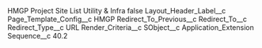 <?xml version="1.0" encoding="UTF-8"?>
<CustomMetadata xmlns="http://soap.sforce.com/2006/04/metadata" xmlns:xsi="http://www.w3.org/2001/XMLSchema-instance" xmlns:xsd="http://www.w3.org/2001/XMLSchema">
    <label>HMGP Project Site List Utility &amp; Infra</label>
    <protected>false</protected>
    <values>
        <field>Layout_Header_Label__c</field>
        <value xsi:nil="true"/>
    </values>
    <values>
        <field>Page_Template_Config__c</field>
        <value xsi:type="xsd:string">HMGP</value>
    </values>
    <values>
        <field>Redirect_To_Previous__c</field>
        <value xsi:nil="true"/>
    </values>
    <values>
        <field>Redirect_To__c</field>
        <value xsi:nil="true"/>
    </values>
    <values>
        <field>Redirect_Type__c</field>
        <value xsi:type="xsd:string">URL</value>
    </values>
    <values>
        <field>Render_Criteria__c</field>
        <value xsi:nil="true"/>
    </values>
    <values>
        <field>SObject__c</field>
        <value xsi:type="xsd:string">Application_Extension</value>
    </values>
    <values>
        <field>Sequence__c</field>
        <value xsi:type="xsd:double">40.2</value>
    </values>
</CustomMetadata>
